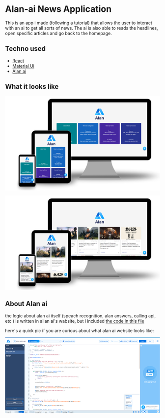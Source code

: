 # Alan-ai News Application    

This is an app i made (following a tutorial) that allows the user to interact with an ai to get all sorts of news. The ai is also able to reads the headlines, open specific articles and go back to the homepage.

## Techno used

- [React](https://fr.reactjs.org/)
- [Material Ui](https://material-ui.com/)
- [Alan ai](https://alan.app/)

## What it looks like

![](pres\NewsAlanAi_Responsive_Web_Design_Demo_HomePage.png)

![](pres\NewsAlanAi_Responsive_Web_Design_Demo_Artiles.png)

## About Alan ai

the logic about alan ai itself (speach recognition, alan answers, calling api, etc ) is written in allan ai's wabsite, but i included [the code in this file](src\alanAiCode\alanAiCode.js)

here's a quick pic if you are curious about what alan ai website looks like:

![](pres\news_alan_ai_website_interface.png)